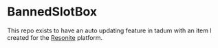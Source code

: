 # BannedSlotBox
This repo exists to have an auto updating feature in tadum with an item I created for the [Resonite](https://resonite.com/) platform.
